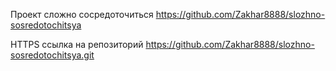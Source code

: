 Проект сложно сосредоточиться
https://github.com/Zakhar8888/slozhno-sosredotochitsya

HTTPS ссылка на репозиторий
https://github.com/Zakhar8888/slozhno-sosredotochitsya.git
